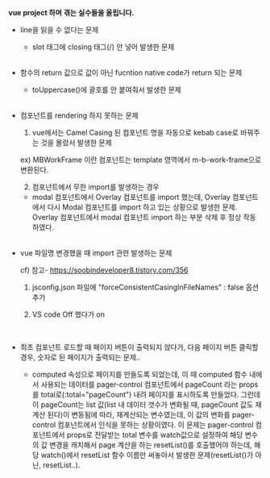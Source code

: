 **vue project 하며 겪는 실수들을 올립니다.**

 - line을 읽을 수 없다는 문제

   - slot 태그에 closing 태그(/) 안 넣어 발생한 문제
   <br/>

 - 함수의 return 값으로 값이 아닌 fucntion native code가 return 되는 문제

   - toUppercase()에 괄호를 안 붙여줘서 발생한 문제
   <br/>

 - 컴포넌트를 rendering 하지 못하는 문제

   1. vue에서는 Camel Casing 된 컴포넌트 명을 자동으로 kebab case로 바꿔주는 것을 몰랐서 발생한 문제

   ex) MBWorkFrame 이란 컴포넌트는 template 영역에서 m-b-work-frame으로 변환된다.

   2. 컴포넌트에서 무한 import를 발생하는 경우

     - modal 컴포넌트에서 Overlay 컴포넌트를 import 했는데, Overlay 컴포넌트에서 다시 Modal 컴포넌트를 import 하고 있는 상황으로 발생한 문제. Overlay 컴포넌트에서 modal 컴포넌트 import  하는 부분 삭제 후 정상 작동하였다.
   <br/>

 - vue 파일명 변경했을 때 import 관련 발생하는 문제

   cf) 참고- https://soobindeveloper8.tistory.com/356

   1. jsconfig.json 파일에 "forceConsistentCasingInFileNames" : false 옵션 추가

   2. VS code Off 했다가 on
  <br/>

 - 최초 컴포넌트 로드할 때 페이지 버튼이 출력되지 않다가, 다음 페이지 버튼 클릭할 경우, 숫자로 된 페이지가 출력되는 문제.. 
 
   - computed 속성으로 페이지를 만들도록 되었는데, 이 때 computed 함수 내에서 사용되는 데이터를 pager-control 컴포넌트에서 pageCount 라는 props를 total로(:total="pageCount") 내려 페이지를 표시하도록 만들었다. 그런데 이 pageCount는 list 값(list 내 데이터 갯수가 변화될 때, pageCount 값도 재계산 된다)이 변동됨에 따라, 재계산되는 변수였는데, 이 값의 변화를 pager-control 컴포넌트에서 인식을 못하는 상황이였다. 이 문제는 pager-control 컴포넌트에서 props로 전달받는 total 변수를 watch값으로 설정하여 해당 변수의 값 변경을 캐치해서 page 계산을 하는 resetList()를 호출했어야 하는데, 해당 watch()에서 resetList 함수 이름만 써놓아서 발생한 문제(resetList()가 아닌, resetList..).
